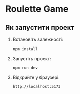# Roulette Game

## Як запустити проект

1. Встановіть залежності:

   ```bash
   npm install
   ```
2. Запустіть проект:

   ```bash
   npm run dev
   ```
3. Відкрийте у браузері:

   ```bash
   http://localhost:5173
   ```
